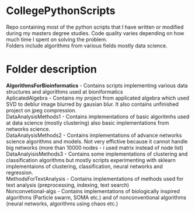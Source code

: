 # CollegePythonScripts
Repo containing most of the python scripts that I have written or modified during my masters degree studies. Code quality varies depending on how much time I spent on solving the problem.<br>
Folders include algorithms from various fields mostly data science.

# Folder description
<b>AlgorithmsForBioinformatics</b> - Contains scripts implementing various data structures and algorithms used at bioniformatics <br>
AplicatedAlgebra - Contains my project from applicated algebra which used SVD to deblur image blurred by gausian blur. It also contains unfinished project on jpeg compression. <br>
DataAnalysisMethods1 - Contains implementations of basic algoritmhs used at data science (mostly clustering) also basic implementations from networks science. <br>
DataAnalysisMethods2 - Contains implementations of advance networks science algorithms and models. Not very effictive because it cannot handle big networks (more than 10000 nodes - i used matrix instead of node list)<br>
DataAnalyisisMethods3 - Contains some implementations of clustering and classification algorithms but mostly scripts experimenting with sklearn implementaions of clustering, classification, neural networks and regression. <br>
MethodsForTextAnalysis - Contains implementations of methods used for text analysis (preprocessing, indexing, text search)<br>
Nonconvetional-algs - Contains implementations of biologically inspired algorithms (Particle swarm, SOMA etc.) and of nonconventional algorithms (neural networks, algorithms using chaos etc.)


